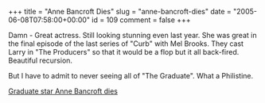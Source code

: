 +++
title = "Anne Bancroft Dies"
slug = "anne-bancroft-dies"
date = "2005-06-08T07:58:00+00:00"
id = 109
comment = false
+++

<div style="clear: both" />Damn - Great actress. Still looking stunning even last year. She was great in the final episode of the last series of "Curb" with Mel Brooks. They cast Larry in "The Producers" so that it would be a flop but it all back-fired. Beautiful recursion.

But I have to admit to never seeing all of "The Graduate". What a Philistine.

[Graduate star Anne Bancroft dies](http://news.bbc.co.uk/go/rss/-/2/hi/entertainment/4071734.stm)
<div style="clear: both; padding-bottom: 0.25em" />
